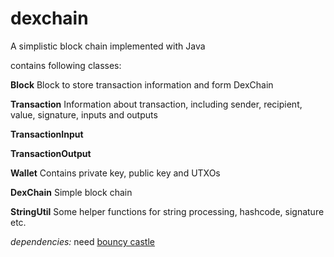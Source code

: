 # dexchain
A simplistic block chain implemented with Java

contains following classes:

**Block**
Block to store transaction information and form DexChain

**Transaction**
Information about transaction, including sender, recipient, value, signature, inputs and outputs

**TransactionInput**

**TransactionOutput**

**Wallet**
Contains private key, public key and UTXOs

**DexChain**
Simple block chain

**StringUtil**
Some helper functions for string processing, hashcode, signature etc.


*dependencies:*
need [bouncy castle](https://www.bouncycastle.org/latest_releases.html)
